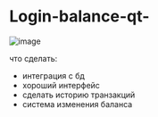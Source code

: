 # Login-balance-qt-
![image](https://github.com/user-attachments/assets/ec703ee5-fd0f-42eb-8b1b-9127f0df1052)


что сделать:
- интеграция с бд
- хороший интерфейс 
- сделать историю транзакций
- система изменения баланса
